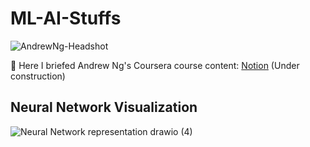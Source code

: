 # ML-AI-Stuffs
![AndrewNg-Headshot](https://user-images.githubusercontent.com/78297310/143755780-3e3dbefd-2df0-478d-8b42-f8efb86ab866.jpeg)

📌 Here I briefed Andrew Ng's Coursera course content:
[Notion](https://spectacled-homburg-df1.notion.site/Andrew-Ng-Course-60043bbdd25a4cbe90b7ec05d2c404ef) (Under construction)

## Neural Network Visualization
![Neural  Network representation drawio (4)](https://user-images.githubusercontent.com/78297310/143812928-2d7856dd-b57a-4ca7-981e-c555ff2e2763.png)
